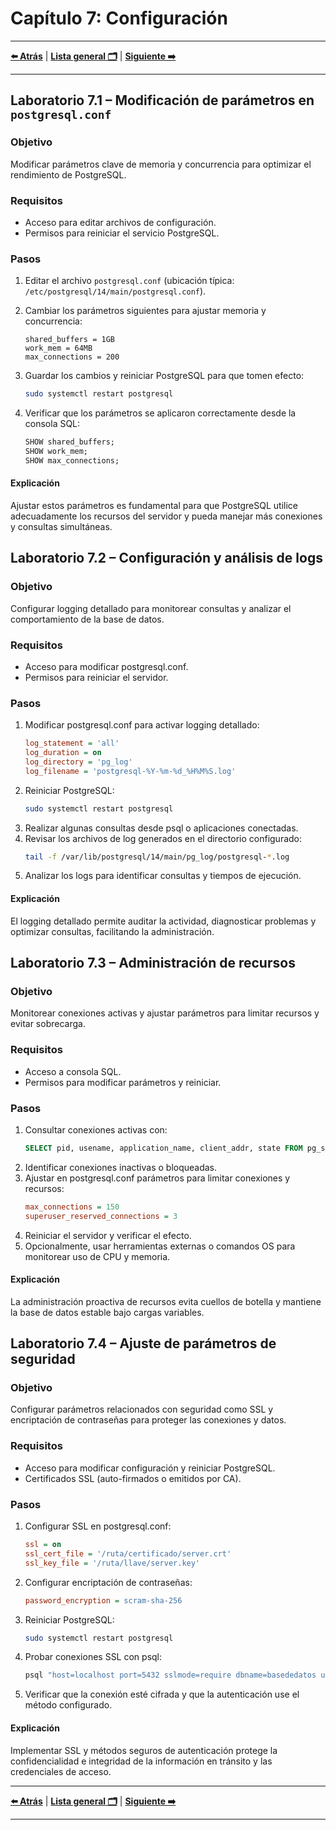 # Capítulo 7: Configuración

---

**[⬅️ Atrás](https://netec-mx.github.io/POSTSQL_ADV/Cap%C3%ADtulo6/)** | **[Lista general 🗂️](https://netec-mx.github.io/POSTSQL_ADV/)** | **[Siguiente ➡️](https://netec-mx.github.io/POSTSQL_ADV/Cap%C3%ADtulo8/)**

---

## Laboratorio 7.1 – Modificación de parámetros en `postgresql.conf`

### Objetivo  
Modificar parámetros clave de memoria y concurrencia para optimizar el rendimiento de PostgreSQL.

### Requisitos  
- Acceso para editar archivos de configuración.  
- Permisos para reiniciar el servicio PostgreSQL.

### Pasos

1. Editar el archivo `postgresql.conf` (ubicación típica: `/etc/postgresql/14/main/postgresql.conf`).

2. Cambiar los parámetros siguientes para ajustar memoria y concurrencia:

    ```
    shared_buffers = 1GB
    work_mem = 64MB
    max_connections = 200
    ```
3. Guardar los cambios y reiniciar PostgreSQL para que tomen efecto:
    ```bash
    sudo systemctl restart postgresql
    ```
4.	Verificar que los parámetros se aplicaron correctamente desde la consola SQL:
    ```sql
    SHOW shared_buffers;
    SHOW work_mem;
    SHOW max_connections;
    ```
#### Explicación
Ajustar estos parámetros es fundamental para que PostgreSQL utilice adecuadamente los recursos del servidor y pueda manejar más conexiones y consultas simultáneas.

## Laboratorio 7.2 – Configuración y análisis de logs
### Objetivo
Configurar logging detallado para monitorear consultas y analizar el comportamiento de la base de datos.
### Requisitos
- Acceso para modificar postgresql.conf.
- Permisos para reiniciar el servidor.
### Pasos
1.	Modificar postgresql.conf para activar logging detallado:
    ```ini
    log_statement = 'all'
    log_duration = on
    log_directory = 'pg_log'
    log_filename = 'postgresql-%Y-%m-%d_%H%M%S.log'
    ```
2.	Reiniciar PostgreSQL:
    ```bash
    sudo systemctl restart postgresql
    ```
3.	Realizar algunas consultas desde psql o aplicaciones conectadas.
4.	Revisar los archivos de log generados en el directorio configurado:
    ```bash
    tail -f /var/lib/postgresql/14/main/pg_log/postgresql-*.log
    ```
6.	Analizar los logs para identificar consultas y tiempos de ejecución.
#### Explicación
El logging detallado permite auditar la actividad, diagnosticar problemas y optimizar consultas, facilitando la administración.

## Laboratorio 7.3 – Administración de recursos
### Objetivo
Monitorear conexiones activas y ajustar parámetros para limitar recursos y evitar sobrecarga.
### Requisitos
- Acceso a consola SQL.
- Permisos para modificar parámetros y reiniciar.
### Pasos
1.	Consultar conexiones activas con:
    ```sql
    SELECT pid, usename, application_name, client_addr, state FROM pg_stat_activity;
    ```
2.	Identificar conexiones inactivas o bloqueadas.
3.	Ajustar en postgresql.conf parámetros para limitar conexiones y recursos:
    ```ini
    max_connections = 150
    superuser_reserved_connections = 3
    ```
4.	Reiniciar el servidor y verificar el efecto.
5.	Opcionalmente, usar herramientas externas o comandos OS para monitorear uso de CPU y memoria.
#### Explicación
La administración proactiva de recursos evita cuellos de botella y mantiene la base de datos estable bajo cargas variables.

## Laboratorio 7.4 – Ajuste de parámetros de seguridad
### Objetivo
Configurar parámetros relacionados con seguridad como SSL y encriptación de contraseñas para proteger las conexiones y datos.
### Requisitos
- Acceso para modificar configuración y reiniciar PostgreSQL.
- Certificados SSL (auto-firmados o emitidos por CA).
### Pasos
1.	Configurar SSL en postgresql.conf:
    ```ini
    ssl = on
    ssl_cert_file = '/ruta/certificado/server.crt'
    ssl_key_file = '/ruta/llave/server.key'
    ```
2.	Configurar encriptación de contraseñas:
    ```ini
    password_encryption = scram-sha-256
    ```
3.	Reiniciar PostgreSQL:
    ```bash
    sudo systemctl restart postgresql
    ```
4.	Probar conexiones SSL con psql:
    ```bash
    psql "host=localhost port=5432 sslmode=require dbname=basededatos user=usuario"
    ```
5.	Verificar que la conexión esté cifrada y que la autenticación use el método configurado.
#### Explicación
Implementar SSL y métodos seguros de autenticación protege la confidencialidad e integridad de la información en tránsito y las credenciales de acceso.

---

**[⬅️ Atrás](https://netec-mx.github.io/POSTSQL_ADV/Cap%C3%ADtulo6/)** | **[Lista general 🗂️](https://netec-mx.github.io/POSTSQL_ADV/)** | **[Siguiente ➡️](https://netec-mx.github.io/POSTSQL_ADV/Cap%C3%ADtulo8/)**

---
